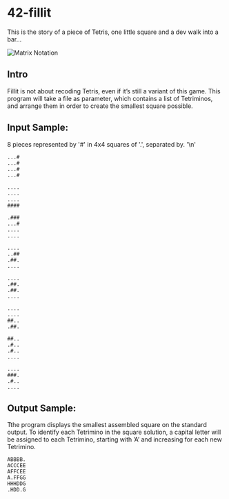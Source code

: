 # 42-fillit
 This is the story of a piece of Tetris, one little square and a dev walk into a bar...

![Matrix Notation](https://upload.wikimedia.org/wikipedia/commons/thumb/b/bb/Matrix.svg/247px-Matrix.svg.png)

## Intro

Fillit is not about recoding Tetris, even if it’s still a variant of this game. This program
will take a file as parameter, which contains a list of Tetriminos, and arrange them
in order to create the smallest square possible.

## Input Sample:
 8 pieces represented by '#' in 4x4 squares of '.', separated by. '\n'

	...#
	...#
	...#
	...#

	....
	....
	....
	####

	.###
	...#
	....
	....

	....
	..##
	.##.
	....

	....
	.##.
	.##.
	....

	....
	....
	##..
	.##.

	##..
	.#..
	.#..
	....

	....
	###.
	.#..
	....


## Output Sample:
Tthe program displays the smallest assembled square on the standard output. To
identify each Tetrimino in the square solution, a capital letter will be assigned to each
Tetrimino, starting with ’A’ and increasing for each new Tetrimino.

	ABBBB.
	ACCCEE
	AFFCEE
	A.FFGG
	HHHDDG
	.HDD.G